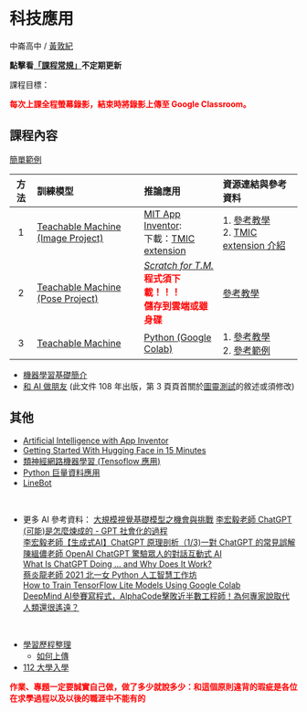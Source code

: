 # 科技應用 

中崙高中 / [黃敦紀](http://nandemoi.github.io/cvs/cv)  

**點擊看[「課程常規」](https://nandemoi.github.io/zl111/rules)不定期更新**

課程目標：

<b><span style="color:red">每次上課全程螢幕錄影，結束時將錄影上傳至 Google Classroom。</span></b>

<!--span style="color:red">請注意課程已根據上學期觀察到的一些問題調整，評量方式也是。請同學毋須詢問上學期對開班級的同學上課經驗，因為會有顯著的不同。</span-->

<!--[上課地點](https://nandemoi.github.io/zl111/schedule.pdf)，-->

<!--規劃全學期 BYOD (自帶電腦)，每次上課前一天請確保電池蓄電充足。如有問題請第一週上課提出。  
**<span style="color:red">需要滑鼠</span>**，最好用筆電或 Chromebook，如果用 iPad 請準備藍芽滑鼠。-->  
  
## 課程內容

[簡單範例](https://www.chipwaygo.com/rps_wizard/)

|方法|訓練模型|推論應用|資源連結與參考資料|
|:-:|:--|:--|:--|
|1|[Teachable Machine (Image Project)](https://teachablemachine.withgoogle.com/train/image)<br>|[MIT App Inventor](https://appinventor.mit.edu/):<br>下載：[TMIC extension](https://codigos.ufsc.br/gqs/tmic/-/blob/master/dist/br.ufsc.gqs.teachablemachineimageclassifier.aix)|1. [參考教學](https://www.youtube.com/watch?v=bY71HR8gK9s)<br>2. [TMIC extension 介紹](https://community.appinventor.mit.edu/t/tmic-app-inventor-extension-for-the-deployment-of-image-classification-models-exported-from-teachable-machine/64411)|
|2|[Teachable Machine (Pose Project)](https://teachablemachine.withgoogle.com/train/pose)|[*Scratch for T.M.*](https://playground.raise.mit.edu/create/)<br><b><span style="color:red">程式須下載！！！<br>儲存到雲端或雖身碟</span></b>|[參考教學](https://www.youtube.com/watch?v=A7TXRVR5Of0)|
|3|[Teachable Machine](https://teachablemachine.withgoogle.com/train)|[Python (Google Colab)](https://colab.research.google.com/?hl=zh-tw)|1. [參考教學](https://youtu.be/dPy4GRpHshk?t=874)<br>2. [參考範例](https://steam.oxxostudio.tw/category/python/ai/ai-teachable-machine.html#a3)|

* [機器學習基礎簡介](https://nandemoi.github.io/zl111/ml.pdf)
* [和 AI 做朋友](https://nandemoi.github.io/zl111/ai_friend.pdf) (此文件 108 年出版，第 3 頁頁首關於[圖靈測試](https://www.techradar.com/opinion/chatgpt-has-passed-the-turing-test-and-if-youre-freaked-out-youre-not-alone)的敘述或須修改)

## 其他

* [Artificial Intelligence with App Inventor](https://www.youtube.com/playlist?list=PLGJQenY714f1nDxdYi3FgrbKmIFjt78AD)
* [Getting Started With Hugging Face in 15 Minutes](https://www.youtube.com/watch?v=QEaBAZQCtwE&t=290s)<!--* 其他模型來源：[Hugging Face](https://huggingface.co/models), [Model Zoo](https://modelzoo.co/), [MediaPipe Studio](https://mediapipe-studio.webapps.google.com/home), [OpenPose](https://viso.ai/deep-learning/openpose/), [Edge Impulse](https://edgeimpulse.com/),<br>[Top 9 Pose Estimation Models of 2022](https://medium.com/augmented-startups/top-9-pose-estimation-models-of-2022-70d00b11db43), [Pose Detection](https://github.com/tensorflow/tfjs-models/tree/master/pose-detection)
<br>-->
* [類神經網路機器學習 (Tensoflow 應用)](https://nandemoi.github.io/zl111/nn.pdf)
* [Python 巨量資料應用](https://nandemoi.github.io/zl111/Python_BigData.pdf)
* [LineBot](https://nandemoi.github.io/zl111/LineBot.pdf)  
<br>

* 更多 AI 參考資料：
[大規模視覺基礎模型之機會與挑戰](https://www.youtube.com/watch?v=sRyBsFjyNpE)
[李宏毅老師 ChatGPT (可能)是怎麼煉成的 - GPT 社會化的過程](https://youtu.be/e0aKI2GGZNg)  
[李宏毅老師【生成式AI】ChatGPT 原理剖析（1/3)一對 ChatGPT 的常見誤解](https://youtu.be/yiY4nPOzJEg)  
[陳縕儂老師 OpenAI ChatGPT 驚驗眾人的對話互動式 AI](https://youtu.be/TnGPmlONfI8)  
[What Is ChatGPT Doing … and Why Does It Work?](https://writings.stephenwolfram.com/2023/02/what-is-chatgpt-doing-and-why-does-it-work/?fbclid=IwAR0bHScxV7fTytaoUCM_c14ApnAsNG-pxv9YiAMJWfC8Ky3kO9wb-GNvSAI)  
[蔡炎龍老師 2021 北一女 Python 人工智慧工作坊](https://youtube.com/playlist?list=PLpltJwWB6egIKy68TSew5cbKamQdjccEE)  
[How to Train TensorFlow Lite Models Using Google Colab](https://www.youtube.com/watch?v=XZ7FYAMCc4M)  
[DeepMind AI參賽寫程式，AlphaCode擊敗近半數工程師！為何專家說取代人類還很遙遠？](https://www.bnext.com.tw/article/67613/deepmind-alphacode)
<br>

* [學習歷程整理](https://nandemoi.github.io/zl111/cv_prep.pdf) 
  * [如何上傳](https://docs.google.com/presentation/d/1aMvKKsgO2DZWiTfOpt0caiETmFdhGXN1x3cZg6d-ydc/edit#slide=id.p)
* [112 大學入學](https://www.cac.edu.tw/cacportal/index.php)  
<!--混成教學時，請<span style="color:red">資訊股長</span>單純就學校指示的作法替遠距上課的同學架好設備。到專科教室上課時也是一樣：將設備帶到專科教室架好
課程中的操作示範如果需要會使用 Google Classroom 中整合的 Meet。-->  
<b><span style="color:red">
作業、專題一定要誠實自己做，做了多少就說多少：和這個原則違背的瑕疵是各位在求學過程以及以後的職涯中不能有的
</span></b>